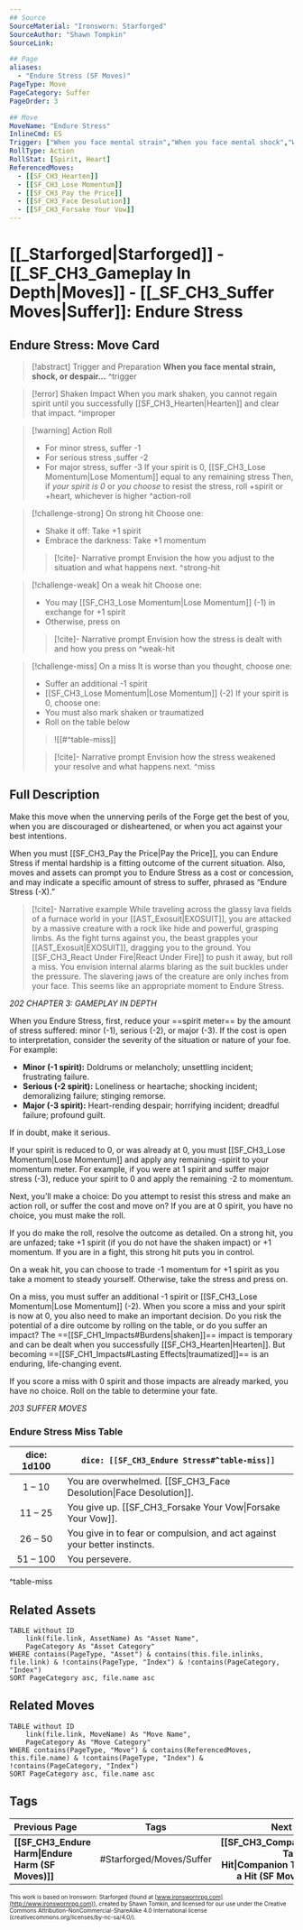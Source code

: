 ```yaml
---
## Source
SourceMaterial: "Ironsworn: Starforged"
SourceAuthor: "Shawn Tompkin"
SourceLink: 

## Page
aliases:
  - "Endure Stress (SF Moves)"
PageType: Move
PageCategory: Suffer
PageOrder: 3

## Move
MoveName: "Endure Stress"
InlineCmd: ES
Trigger: ["When you face mental strain","When you face mental shock","When you face mental despair"]
RollType: Action
RollStat: [Spirit, Heart]
ReferencedMoves: 
  - [[SF_CH3_Hearten]]
  - [[SF_CH3_Lose Momentum]]
  - [[SF_CH3_Pay the Price]]
  - [[SF_CH3_Face Desolution]]
  - [[SF_CH3_Forsake Your Vow]]
---
```

# [[_Starforged|Starforged]] - [[_SF_CH3_Gameplay In Depth|Moves]] - [[_SF_CH3_Suffer Moves|Suffer]]: Endure Stress
## Endure Stress: Move Card
>[!abstract]  Trigger and Preparation
>**When you face mental strain, shock, or despair...** ^trigger

> [!error] Shaken Impact
> When you mark shaken, you cannot regain spirit until you successfully [[SF_CH3_Hearten|Hearten]] and clear that impact. ^improper

> [!warning] Action Roll
>- For minor stress, suffer -1
>- For serious stress ,suffer -2
>- For major stress, suffer -3
> If your spirit is 0, [[SF_CH3_Lose Momentum|Lose Momentum]] equal to any remaining stress
> Then, if *your spirit is 0* or *you choose* to resist the stress, roll +spirit or +heart, whichever is higher ^action-roll

> [!challenge-strong] On strong hit
> Choose one:
>- Shake it off: Take +1 spirit
>- Embrace the darkness: Take +1 momentum
> > [!cite]- Narrative prompt
> > Envision the how you adjust to the situation and what happens next. ^strong-hit

> [!challenge-weak] On a weak hit
> Choose one:
>- You may [[SF_CH3_Lose Momentum|Lose Momentum]] (-1) in exchange for +1 spirit
>- Otherwise, press on
> > [!cite]- Narrative prompt
> > Envision how the stress is dealt with and how you press on ^weak-hit

> [!challenge-miss] On a miss
>  It is worse than you thought, choose one:
>- Suffer an additional -1 spirit
>- [[SF_CH3_Lose Momentum|Lose Momentum]] (-2)
> If your spirit is 0, choose one:
>- You must also mark shaken or traumatized
>- Roll on the table below
> > ![[#^table-miss]]
> 
> > [!cite]- Narrative prompt
> > Envision how the stress weakened your resolve and what happens next. ^miss

## Full Description
Make this move when the unnerving perils of the Forge get the best of you, when you are discouraged or disheartened, or when you act against your best intentions. 

When you must [[SF_CH3_Pay the Price|Pay the Price]], you can Endure Stress if mental hardship is a fitting outcome of the current situation. Also, moves and assets can prompt you to Endure Stress as a cost or concession, and may indicate a specific amount of stress to suffer, phrased as “Endure Stress (-X).” 

> [!cite]- Narrative example
> While traveling across the glassy lava fields of a furnace world in your [[AST_Exosuit|EXOSUIT]], you are attacked by a massive creature with a rock like hide and powerful, grasping limbs. As the fight turns against you, the beast grapples your [[AST_Exosuit|EXOSUIT]], dragging you to the ground. You [[SF_CH3_React Under Fire|React Under Fire]] to push it away, but roll a miss. You envision internal alarms blaring as the suit buckles under the pressure. The slavering jaws of the creature are only inches from your face. This seems like an appropriate moment to Endure Stress.

*202 CHAPTER 3: GAMEPLAY IN DEPTH*

When you Endure Stress, first, reduce your ==spirit meter== by the amount of stress suffered: minor (-1), serious (-2), or major (-3). If the cost is open to interpretation, consider the severity of the situation or nature of your foe. For example: 
- **Minor (-1 spirit):** Doldrums or melancholy; unsettling incident; frustrating failure. 
- **Serious (-2 spirit):** Loneliness or heartache; shocking incident; demoralizing failure; stinging remorse.
- **Major (-3 spirit):** Heart-rending despair; horrifying incident; dreadful failure; profound guilt. 

If in doubt, make it serious. 

If your spirit is reduced to 0, or was already at 0, you must [[SF_CH3_Lose Momentum|Lose Momentum]] and apply any remaining -spirit to your momentum meter. For example, if you were at 1 spirit and suffer major stress (-3), reduce your spirit to 0 and apply the remaining -2 to momentum. 

Next, you’ll make a choice: Do you attempt to resist this stress and make an action roll, or suffer the cost and move on? If you are at 0 spirit, you have no choice, you must make the roll. 

If you do make the roll, resolve the outcome as detailed. 
On a strong hit, you are unfazed; take +1 spirit (if you do not have the shaken impact) or +1 momentum. If you are in a fight, this strong hit puts you in control. 

On a weak hit, you can choose to trade -1 momentum for +1 spirit as you take a moment to steady yourself. Otherwise, take the stress and press on. 

On a miss, you must suffer an additional -1 spirit or [[SF_CH3_Lose Momentum|Lose Momentum]] (-2). When you score a miss and your spirit is now at 0, you also need to make an important decision. Do you risk the potential of a dire outcome by rolling on the table, or do you suffer an impact? The ==[[SF_CH1_Impacts#Burdens|shaken]]== impact is temporary and can be dealt when you successfully [[SF_CH3_Hearten|Hearten]]. But becoming ==[[SF_CH1_Impacts#Lasting Effects|traumatized]]== is an enduring, life-changing event. 

If you score a miss with 0 spirit and those impacts are already marked, you have no choice. Roll on the table to determine your fate. 

*203 SUFFER MOVES*

### Endure Stress Miss Table
| dice: 1d100 | `dice: [[SF_CH3_Endure Stress#^table-miss]]` |
|:---:| --- |
| 1 – 10 | You are overwhelmed. [[SF_CH3_Face Desolution\|Face Desolution]]. |
| 11 – 25 | You give up. [[SF_CH3_Forsake Your Vow\|Forsake Your Vow]]. |
| 26 – 50 | You give in to fear or compulsion, and act against your better instincts. |
| 51 – 100 | You persevere. |
^table-miss

## Related Assets
```dataview
TABLE without ID
	link(file.link, AssetName) As "Asset Name",
	PageCategory As "Asset Category"
WHERE contains(PageType, "Asset") & contains(this.file.inlinks, file.link) & !contains(PageType, "Index") & !contains(PageCategory, "Index")
SORT PageCategory asc, file.name asc
```

## Related Moves
```dataview
TABLE without ID
	link(file.link, MoveName) As "Move Name",
	PageCategory As "Move Category"
WHERE contains(PageType, "Move") & contains(ReferencedMoves, this.file.name) & !contains(PageType, "Index") & !contains(PageCategory, "Index")
SORT PageCategory asc, file.name asc
```

## Tags
| Previous Page | Tags | Next Page |
|:--- |:---:| ---:|
| **[[SF_CH3_Endure Harm\|Endure Harm (SF Moves)]]** | #Starforged/Moves/Suffer | **[[SF_CH3_Companion Takes a Hit\|Companion Takes a Hit (SF Moves)]]** |

<font size=-2>This work is based on Ironsworn: Starforged (found at [www.ironswornrpg.com](http://www.ironswornrpg.com)), created by Shawn Tomkin, and licensed for our use under the Creative Commons Attribution-NonCommercial-ShareAlike 4.0 International license  (creativecommons.org/licenses/by-nc-sa/4.0/).</font>